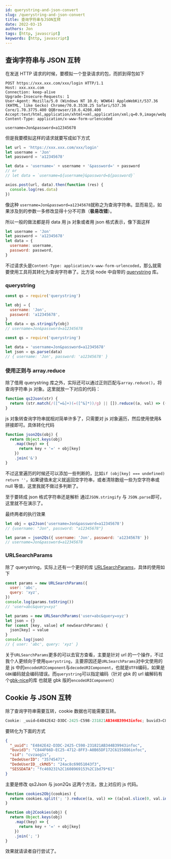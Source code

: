 ```yaml
---
id: querystring-and-json-convert
slug: /querystring-and-json-convert
title: 查询字符串与JSON互转
date: 2022-03-15
authors: Jon
tags: [http, javascript]
keywords: [http, javascript]
---
```


<!-- truncate -->

## 查询字符串与 JSON 互转

在发送 HTTP 请求的时候，要模拟一个登录请求的包，而抓到得包如下

```http
POST https://xxx.xxx.com/xxx/login HTTP/1.1
Host: xxx.xxx.com
Connection: keep-alive
Upgrade-Insecure-Requests: 1
User-Agent: Mozilla/5.0 (Windows NT 10.0; WOW64) AppleWebKit/537.36 (KHTML, like Gecko) Chrome/70.0.3538.25 Safari/537.36 Core/1.70.3775.400 QQBrowser/10.6.4208.400
Accept:text/html,application/xhtml+xml,application/xml;q=0.9,image/webp,image/apng,*/*;q=0.8
Content-Type: application/x-www-form-urlencoded

username=Jon&password=a12345678
```

但是我要模拟这样的请求就要写成如下方式

```javascript
let url = 'https://xxx.xxx.com/xxx/login'
let username = 'Jon'
let password = 'a12345678'

let data = 'username=' + username + '&password=' + password
// or
// let data = `username=${username}&password=${password}`

axios.post(url, data).then(function (res) {
  console.log(res.data)
})
```

像这种 `username=Jon&password=a12345678`就称之为查询字符串。显而易见，如果涉及到的参数一多修改显得十分不可靠（**极易改错**）。

所以一般的做法都是将 data 用 js 对象或者用 json 格式表示，像下面这样

```javascript
let username = 'Jon'
let password = 'a12345678'
let data = {
  username: username,
  password: password,
}
```

不过请求头是`Content-Type: application/x-www-form-urlencoded`，那么就需要使用工具将其转化为查询字符串了。比方说 node 中自带的 [querystring](http://nodejs.cn/api/querystring.html) 库。

### querystring

```javascript
const qs = require('querystring')

let obj = {
  username: 'Jon',
  password: 'a12345678',
}
let data = qs.stringify(obj)
// username=Jon&password=a12345678
```

```javascript
const qs = require('querystring')

let data = 'username=Jon&password=a12345678'
let json = qs.parse(data)
// { username: 'Jon', password: 'a12345678' }
```

### 使用正则与 array.reduce

除了借用 querystring 库之外，实际还可以通过正则匹配与`array.reduce()`，将查询字符串 js 对象。这里就放一下对应的代码：

```javascript
function qs2Json(str) {
  return (str.match(/([^=&]+)(=([^&]*))/g) || []).reduce((a, val) => ((a[val.slice(0, val.indexOf('='))] = val.slice(val.indexOf('=') + 1)), a), {})
}
```

js 对象转查询字符串就相对简单许多了，只需要对 js 对象遍历，然后使用使用&拼接即可。具体转化代码

```javascript
function json2Qs(obj) {
  return Object.keys(obj)
    .map((key) => {
      return key + '=' + obj[key]
    })
    .join('&')
}
```

不过这里遍历的时候还可以添加一些判断的，比如`if (obj[key] === undefined) return ''`，如果键值未定义就返回空字符串，或者清除数组一些为空字符串或 null 等值，这里我就不做过多判断了。

至于要转成 json 格式字符串还是解析 通过`JSON.stringify` 与 `JSON.parse`即可，这里就不在演示了。

最终两者的执行效果

```javascript
let obj = qs2Json('username=Jon&password=a12345678')
// {username: "Jon", password: "a12345678"}

let param = json2Qs({ username: 'Jon', password: 'a12345678' })
// username=Jon&password=a12345678
```

### URLSearchParams

除了 querystring，实际上还有一个更好的库 [URLSearchParams](http://nodejs.cn/api/url.html#class-urlsearchparams)，具体的使用如下

```javascript
const params = new URLSearchParams({
  user: 'abc',
  query: 'xyz',
})
console.log(params.toString())
// 'user=abc&query=xyz'
```

```javascript
let params = new URLSearchParams('user=abc&query=xyz')
let json = {}
for (const [key, value] of newSearchParams) {
  json[key] = value
}
console.log(json)
// { user: 'abc', query: 'xyz' }
```

关于`URLSearchParams`更多的可以去官方查看，主要是针对 url 的一个操作，不过我个人更倾向于使用`querystring`，主要原因还是`URLSearchParams`对中文使用的是 js 中的`encodeURIComponent`与`decodeURIComponent`，也就是`UTF8`编码，如果是`GBK`编码就会编码错误。而`querystring`可以指定编码（针对 gbk 的 url 编解码有个[gbk-nice](https://www.npmjs.com/package/gbk-nice)的库 也就是 gbk 版的`encodeURIComponent`）

## Cookie 与 JSON 互转

除了查询字符串需要互转，cookie 数据也可能需要互转。

```javascript
Cookie: _uuid=E4842E42-D3DC-2425-C598-231821AB344B39943infoc; buvid3=C844F66D-EC25-4712-8FF3-A0B65DF172C6155806infoc; sid=cvzaog1s; DedeUserID=35745471; DedeUserID__ckMd5=24ac8c69051043f3; SESSDATA=fc469231%2C1608969153%2C1bd79*61;
```

要转化为下面的方式

```json
{
  "_uuid": "E4842E42-D3DC-2425-C598-231821AB344B39943infoc",
  "buvid3": "C844F66D-EC25-4712-8FF3-A0B65DF172C6155806infoc",
  "sid": "cvzaog1s",
  "DedeUserID": "35745471",
  "DedeUserID__ckMd5": "24ac8c69051043f3",
  "SESSDATA": "fc469231%2C1608969153%2C1bd79*61"
}
```

主要是修改 qs2Json 与 json2Qs 这两个方法，放上对应的 js 代码。

```javascript
function cookies2Obj(cookies) {
  return cookies.split('; ').reduce((a, val) => ((a[val.slice(0, val.indexOf('=')).trim()] = val.slice(val.indexOf('=') + 1).trim()), a), {})
}

function obj2Cookies(obj) {
  return Object.keys(obj)
    .map((key) => {
      return key + '=' + obj[key]
    })
    .join('; ')
}
```

效果就请读者自行尝试了。
